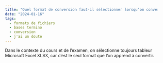 ```yaml
---
title: "Quel format de conversion faut-il sélectionner lorsqu’on convertit une base termino ?"
date: "2024-01-16"
tags:
  - formats de fichiers
  - bases termino
  - conversion
  - j'ai un doute
---
```


Dans le contexte du cours et de l’examen, on sélectionne toujours tableur Microsoft Excel XLSX, car c’est le seul format que l’on apprend à convertir.

